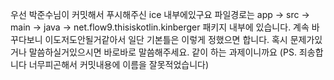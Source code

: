우선 박준수님이 커밋해서 푸시해주신 ice 내부에있구요
파일경로는 app -> src -> main -> java -> net.flow9.thisiskotlin.kinberger 패키지 내부에 있습니다.
계속 바꾸다보니 이도저도안될거같아서 일단 기본틀은 이렇게 정했으면 합니다. 
혹시 문제가있거나 말씀하실거있으시면 바로바로 말씀해주세요. 같이 하는 과제이니까요
(PS. 죄송합니다 너무피곤해서 커밋내용에 이름을 잘못적었습니다)
